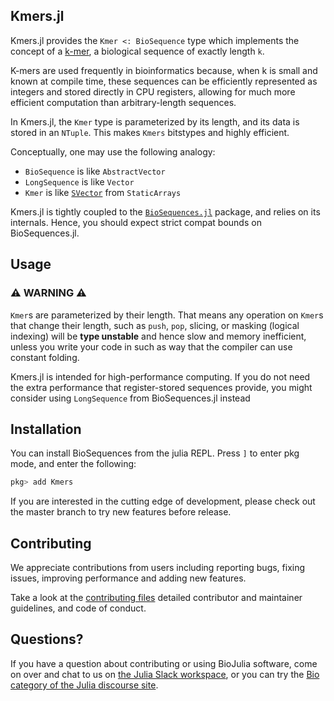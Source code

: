 ## Kmers.jl
Kmers.jl provides the `Kmer <: BioSequence` type which implements the concept of a
[k-mer](https://en.wikipedia.org/wiki/K-mer), a biological sequence of exactly length `k`.


K-mers are used frequently in bioinformatics because, when k is small and known at
compile time, these sequences can be efficiently represented as integers and stored
directly in CPU registers, allowing for much more efficient computation than arbitrary-length sequences.

In Kmers.jl, the `Kmer` type is parameterized by its length, and its data is stored in an `NTuple`. This makes `Kmers` bitstypes and highly efficient.

Conceptually, one may use the following analogy:
* `BioSequence` is like `AbstractVector`
* `LongSequence` is like `Vector`
* `Kmer` is like [`SVector`](https://github.com/JuliaArrays/StaticArrays.jl) from `StaticArrays`

Kmers.jl is tightly coupled to the
[`BioSequences.jl`](https://github.com/BioJulia/BioSequences.jl) package,
and relies on its internals.
Hence, you should expect strict compat bounds on BioSequences.jl.

## Usage
### ⚠️ WARNING ⚠️
`Kmer`s are parameterized by their length. That means any operation on `Kmer`s that change their length, such as `push`, `pop`, slicing, or masking (logical indexing) will be **type unstable** and hence slow and memory inefficient, unless you write your code in such as way that the compiler can use constant folding.

Kmers.jl is intended for high-performance computing. If you do not need the extra performance that register-stored sequences provide, you might consider using `LongSequence` from BioSequences.jl instead

## Installation
You can install BioSequences from the julia
REPL. Press `]` to enter pkg mode, and enter the following:

```julia
pkg> add Kmers
```

If you are interested in the cutting edge of development, please check out
the master branch to try new features before release.

## Contributing
We appreciate contributions from users including reporting bugs, fixing
issues, improving performance and adding new features.

Take a look at the [contributing files](https://github.com/BioJulia/Contributing)
detailed contributor and maintainer guidelines, and code of conduct.

## Questions?
If you have a question about contributing or using BioJulia software, come
on over and chat to us on [the Julia Slack workspace](https://julialang.org/slack/), or you can try the
[Bio category of the Julia discourse site](https://discourse.julialang.org/c/domain/bio).
